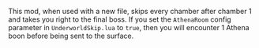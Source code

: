 This mod, when used with a new file, skips every chamber after chamber 1 and takes you right to the final boss. If you set the `AthenaRoom` config parameter in `UnderworldSkip.lua` to `true`, then you will encounter 1 Athena boon before being sent to the surface.